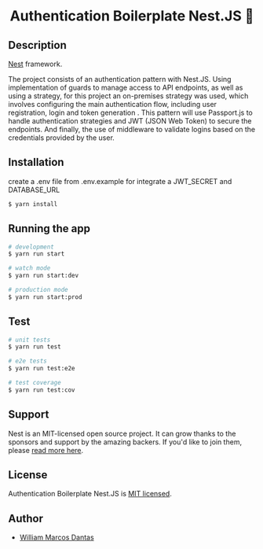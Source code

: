 <h1 align="center">
  Authentication Boilerplate Nest.JS 🔐
</p>

## Description

[Nest](https://github.com/nestjs/nest) framework.

The project consists of an authentication pattern with Nest.JS. Using implementation of guards to manage access to API endpoints, as well as using a strategy, for this project an on-premises strategy was used, which involves configuring the main authentication flow, including user registration, login and token generation . This pattern will use Passport.js to handle authentication strategies and JWT (JSON Web Token) to secure the endpoints. And finally, the use of middleware to validate logins based on the credentials provided by the user.

## Installation

create a .env file from .env.example for integrate a JWT_SECRET and DATABASE_URL

```bash
$ yarn install
```

## Running the app

```bash
# development
$ yarn run start

# watch mode
$ yarn run start:dev

# production mode
$ yarn run start:prod
```

## Test

```bash
# unit tests
$ yarn run test

# e2e tests
$ yarn run test:e2e

# test coverage
$ yarn run test:cov
```

## Support

Nest is an MIT-licensed open source project. It can grow thanks to the sponsors and support by the amazing backers. If you'd like to join them, please [read more here](https://docs.nestjs.com/support).

## License

Authentication Boilerplate Nest.JS is [MIT licensed](LICENSE).

## Author
 - [William Marcos Dantas](https://www.linkedin.com/in/william-dantas)
